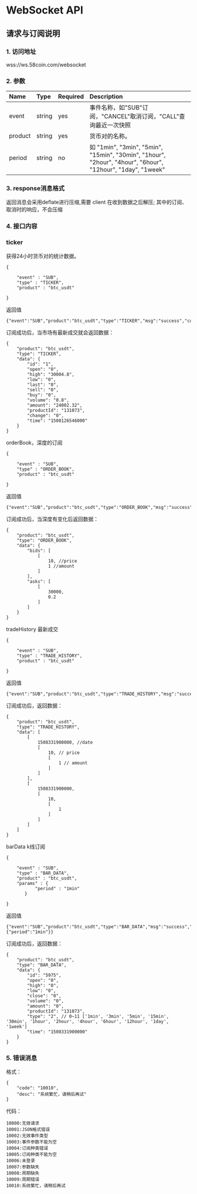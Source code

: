 # WebSocket API

## 请求与订阅说明

### 1. 访问地址
wss://ws.58coin.com/websocket

### 2. 参数

| Name | Type | Required | Description |
| :- | :- | :- | :- |
| event | string | yes | 事件名称，如"SUB"订阅，"CANCEL"取消订阅，"CALL"查询最近一次快照 |
| product | string | yes | 货币对的名称。 |
| period | string | no | 如 "1min", "3min", "5min", "15min", "30min", "1hour", "2hour", "4hour", "6hour", "12hour", "1day",  "1week" |
### 3. response消息格式

返回消息会采用deflate进行压缩,需要 client 在收到数据之后解压;
其中的订阅、取消时的响应，不会压缩

### 4. 接口内容

### ticker

获得24小时货币对的统计数据。
```
{
    
    "event" : "SUB",
    "type" : "TICKER",
    "product" : "btc_usdt"
   
}

```
返回值
```
{"event":"SUB","product":"btc_usdt","type":"TICKER","msg":"success","code":"0"}
```
订阅成功后，当市场有最新成交就会返回数据：
```
{
    "product": "btc_usdt",
    "type": "TICKER",
    "data": {
        "id": "1",
        "open": "0",
        "high": "30004.8",
        "low": "0",
        "last": "0",
        "sell": "0",
        "buy": "0",
        "volume": "0.8",
        "amount": "24002.32",
        "productId": "131073",
        "change": "0",
        "time": "1508126546000"
    }
}

```
orderBook，深度的订阅
```
{
    
    "event" : "SUB",
    "type" : "ORDER_BOOK",
    "product" : "btc_usdt"
   
}
```
返回值
```
{"event":"SUB","product":"btc_usdt","type":"ORDER_BOOK","msg":"success","code":"0"}
```
订阅成功后，当深度有变化后返回数据：
```
{
    "product": "btc_usdt",
    "type": "ORDER_BOOK",
    "data": {
        "bids": [
            [
                10, //price
                1 //amount
            ]
        ],
        "asks": [
            [
                30000,
                0.2
            ]
        ]
    }
}

```
tradeHistory 最新成交
```
{
    
    "event" : "SUB",
    "type" : "TRADE_HISTORY",
    "product" : "btc_usdt"
   
}
```
返回值
```
{"event":"SUB","product":"btc_usdt","type":"TRADE_HISTORY","msg":"success","code":"0"}
```
订阅成功后，返回数据：
```
{
    "product": "btc_usdt",
    "type": "TRADE_HISTORY",
    "data": [
        [
            1508331900000, //date
            [
                10, // price
                [
                    1 // amount
                ]
            ]
        ],
        [
            1508331900000,
            [
                10,
                [
                    1
                ]
            ]
        ]
    ]
}

```
barData k线订阅
```
{
    
    "event" : "SUB",
    "type" : "BAR_DATA",
    "product" : "btc_usdt",
    "params" : {
           "period" : "1min" 
       }

}
```
返回值
```
{"event":"SUB","product":"btc_usdt","type":"BAR_DATA","msg":"success","code":"0","params":{"period":"1min"}}
```
订阅成功后，返回数据：
```
{
    "product": "btc_usdt",
    "type": "BAR_DATA",
    "data": {
        "id": "5975",
        "open": "0",
        "high": "0",
        "low": "0",
        "close": "0",
        "volume": "0",
        "amount": "0",
        "productId": "131073",
        "type": "2", // 0~11 ['1min', '3min', '5min', '15min', '30min', '1hour', '2hour', '4hour', '6hour', '12hour', '1day', '1week']
        "time": "1508331900000"
    }
}

```

### 5. 错误消息

  格式：
  ```
  {
      "code": "10010",
      "desc": "系统繁忙，请稍后再试"
  }

  ```
  代码：
  ```
  10000:无效请求
  10001:JSON格式错误
  10002:无效事件类型
  10003:事件参数不能为空
  10004:订阅种类错误
  10005:订阅种类不能为空
  10006:未登录
  10007:参数缺失
  10008:周期缺失
  10009:周期错误
  10010:系统繁忙，请稍后再试

  ```

